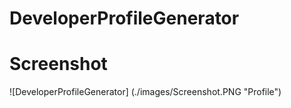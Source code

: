 # DeveloperProfileGenerator

# Screenshot

![DeveloperProfileGenerator] (./images/Screenshot.PNG "Profile")
